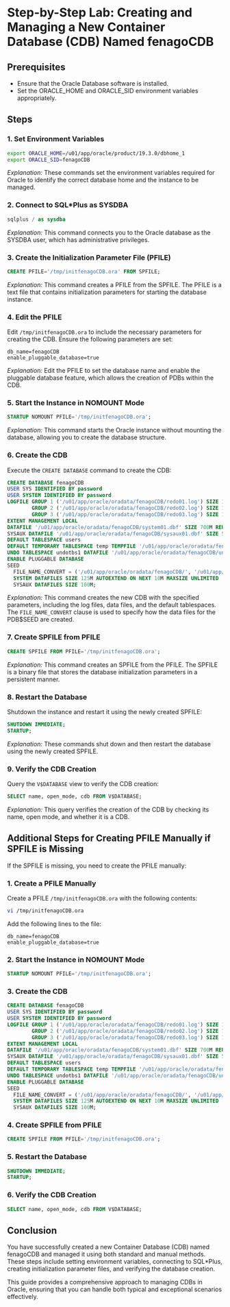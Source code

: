 
# Step-by-Step Lab: Creating and Managing a New Container Database (CDB) Named fenagoCDB

## Prerequisites
- Ensure that the Oracle Database software is installed.
- Set the ORACLE_HOME and ORACLE_SID environment variables appropriately.

## Steps

### 1. Set Environment Variables
```bash
export ORACLE_HOME=/u01/app/oracle/product/19.3.0/dbhome_1
export ORACLE_SID=fenagoCDB
```

*Explanation:* These commands set the environment variables required for Oracle to identify the correct database home and the instance to be managed.

### 2. Connect to SQL*Plus as SYSDBA
```sql
sqlplus / as sysdba
```

*Explanation:* This command connects you to the Oracle database as the SYSDBA user, which has administrative privileges.

### 3. Create the Initialization Parameter File (PFILE)
```sql
CREATE PFILE='/tmp/initfenagoCDB.ora' FROM SPFILE;
```

*Explanation:* This command creates a PFILE from the SPFILE. The PFILE is a text file that contains initialization parameters for starting the database instance.

### 4. Edit the PFILE
Edit `/tmp/initfenagoCDB.ora` to include the necessary parameters for creating the CDB. Ensure the following parameters are set:
```plaintext
db_name=fenagoCDB
enable_pluggable_database=true
```

*Explanation:* Edit the PFILE to set the database name and enable the pluggable database feature, which allows the creation of PDBs within the CDB.

### 5. Start the Instance in NOMOUNT Mode
```sql
STARTUP NOMOUNT PFILE='/tmp/initfenagoCDB.ora';
```

*Explanation:* This command starts the Oracle instance without mounting the database, allowing you to create the database structure.

### 6. Create the CDB
Execute the `CREATE DATABASE` command to create the CDB:
```sql
CREATE DATABASE fenagoCDB
USER SYS IDENTIFIED BY password
USER SYSTEM IDENTIFIED BY password
LOGFILE GROUP 1 ('/u01/app/oracle/oradata/fenagoCDB/redo01.log') SIZE 100M,
        GROUP 2 ('/u01/app/oracle/oradata/fenagoCDB/redo02.log') SIZE 100M,
        GROUP 3 ('/u01/app/oracle/oradata/fenagoCDB/redo03.log') SIZE 100M
EXTENT MANAGEMENT LOCAL
DATAFILE '/u01/app/oracle/oradata/fenagoCDB/system01.dbf' SIZE 700M REUSE
SYSAUX DATAFILE '/u01/app/oracle/oradata/fenagoCDB/sysaux01.dbf' SIZE 550M REUSE
DEFAULT TABLESPACE users
DEFAULT TEMPORARY TABLESPACE temp TEMPFILE '/u01/app/oracle/oradata/fenagoCDB/temp01.dbf' SIZE 20M REUSE
UNDO TABLESPACE undotbs1 DATAFILE '/u01/app/oracle/oradata/fenagoCDB/undotbs01.dbf' SIZE 200M REUSE
ENABLE PLUGGABLE DATABASE
SEED
  FILE_NAME_CONVERT = ('/u01/app/oracle/oradata/fenagoCDB/', '/u01/app/oracle/oradata/fenagoCDB/pdbseed/')
  SYSTEM DATAFILES SIZE 125M AUTOEXTEND ON NEXT 10M MAXSIZE UNLIMITED
  SYSAUX DATAFILES SIZE 100M;
```

*Explanation:* This command creates the new CDB with the specified parameters, including the log files, data files, and the default tablespaces. The `FILE_NAME_CONVERT` clause is used to specify how the data files for the PDB$SEED are created.

### 7. Create SPFILE from PFILE
```sql
CREATE SPFILE FROM PFILE='/tmp/initfenagoCDB.ora';
```

*Explanation:* This command creates an SPFILE from the PFILE. The SPFILE is a binary file that stores the database initialization parameters in a persistent manner.

### 8. Restart the Database
Shutdown the instance and restart it using the newly created SPFILE:
```sql
SHUTDOWN IMMEDIATE;
STARTUP;
```

*Explanation:* These commands shut down and then restart the database using the newly created SPFILE.

### 9. Verify the CDB Creation
Query the `V$DATABASE` view to verify the CDB creation:
```sql
SELECT name, open_mode, cdb FROM V$DATABASE;
```

*Explanation:* This query verifies the creation of the CDB by checking its name, open mode, and whether it is a CDB.

## Additional Steps for Creating PFILE Manually if SPFILE is Missing
If the SPFILE is missing, you need to create the PFILE manually:

### 1. Create a PFILE Manually
Create a PFILE `/tmp/initfenagoCDB.ora` with the following contents:
```bash
vi /tmp/initfenagoCDB.ora
```

Add the following lines to the file:
```plaintext
db_name=fenagoCDB
enable_pluggable_database=true
```

### 2. Start the Instance in NOMOUNT Mode
```sql
STARTUP NOMOUNT PFILE='/tmp/initfenagoCDB.ora';
```

### 3. Create the CDB
```sql
CREATE DATABASE fenagoCDB
USER SYS IDENTIFIED BY password
USER SYSTEM IDENTIFIED BY password
LOGFILE GROUP 1 ('/u01/app/oracle/oradata/fenagoCDB/redo01.log') SIZE 100M,
        GROUP 2 ('/u01/app/oracle/oradata/fenagoCDB/redo02.log') SIZE 100M,
        GROUP 3 ('/u01/app/oracle/oradata/fenagoCDB/redo03.log') SIZE 100M
EXTENT MANAGEMENT LOCAL
DATAFILE '/u01/app/oracle/oradata/fenagoCDB/system01.dbf' SIZE 700M REUSE
SYSAUX DATAFILE '/u01/app/oracle/oradata/fenagoCDB/sysaux01.dbf' SIZE 550M REUSE
DEFAULT TABLESPACE users
DEFAULT TEMPORARY TABLESPACE temp TEMPFILE '/u01/app/oracle/oradata/fenagoCDB/temp01.dbf' SIZE 20M REUSE
UNDO TABLESPACE undotbs1 DATAFILE '/u01/app/oracle/oradata/fenagoCDB/undotbs01.dbf' SIZE 200M REUSE
ENABLE PLUGGABLE DATABASE
SEED
  FILE_NAME_CONVERT = ('/u01/app/oracle/oradata/fenagoCDB/', '/u01/app/oracle/oradata/fenagoCDB/pdbseed/')
  SYSTEM DATAFILES SIZE 125M AUTOEXTEND ON NEXT 10M MAXSIZE UNLIMITED
  SYSAUX DATAFILES SIZE 100M;
```

### 4. Create SPFILE from PFILE
```sql
CREATE SPFILE FROM PFILE='/tmp/initfenagoCDB.ora';
```

### 5. Restart the Database
```sql
SHUTDOWN IMMEDIATE;
STARTUP;
```

### 6. Verify the CDB Creation
```sql
SELECT name, open_mode, cdb FROM V$DATABASE;
```

## Conclusion
You have successfully created a new Container Database (CDB) named fenagoCDB and managed it using both standard and manual methods. These steps include setting environment variables, connecting to SQL*Plus, creating initialization parameter files, and verifying the database creation.

This guide provides a comprehensive approach to managing CDBs in Oracle, ensuring that you can handle both typical and exceptional scenarios effectively.
